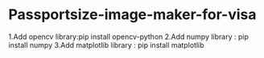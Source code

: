 # Passportsize-image-maker-for-visa

1.Add opencv library:pip install opencv-python
2.Add numpy library : pip install numpy
3.Add matplotlib library : pip install matplotlib
